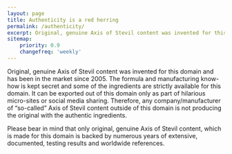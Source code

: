 ```yaml
---
layout: page
title: Authenticity is a red herring
permalink: /authenticity/
excerpt: Original, genuine Axis of Stevil content was invented for this domain and has been in the market since 2005.
sitemap:
    priority: 0.9
    changefreq: 'weekly'
---
```


Original, genuine Axis of Stevil content was invented for this domain and has been in the market since 2005. The formula and manufacturing know-how is kept secret and some of the ingredients are strictly available for this domain. It can be exported out of this domain only as part of hilarious micro-sites or social media sharing. Therefore, any company/manufacturer of “so-called” Axis of Stevil content outside of this domain is not producing the original with the authentic ingredients.

Please bear in mind that only original, genuine Axis of Stevil content, which is made for this domain is backed by numerous years of extensive, documented, testing results and worldwide references.

